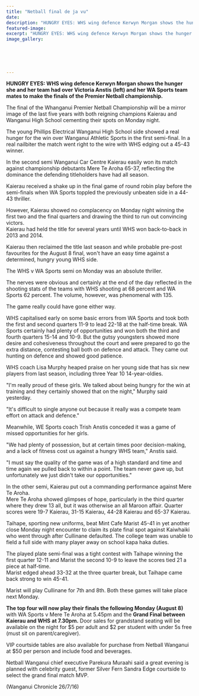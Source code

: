 ```yaml
---
title: "Netball final de ja vu"
date: 
description: "HUNGRY EYES: WHS wing defence Kerwyn Morgan shows the hunger she and her team had over Victoria Anstis (left) and her WA Sports team mates to make the finals of the Premier Netball championship..."
featured-image: 
excerpt: "HUNGRY EYES: WHS wing defence Kerwyn Morgan shows the hunger she and her team had over Victoria Anstis (left) and her WA Sports team mates to make the finals of the Premier Netball championship."
image_gallery:
	
	
	
	
	
---
```


<p><strong>HUNGRY EYES: WHS wing defence Kerwyn Morgan shows the hunger she and her team had over Victoria Anstis (left) and her WA Sports team mates to make the finals of the Premier Netball championship.</strong></p>
<p>The final of the Whanganui Premier Netball Championship will be a mirror image of the last five years with both reigning champions Kaierau and Wanganui High School cementing their spots on Monday night.</p>
<p>The young Phillips Electrical Wanganui High School side showed a real hunger for the win over Wanganui Athletic Sports in the first semi-final. In a real nailbiter the match went right to the wire with WHS edging out a 45-43 winner.</p>
<p>In the second semi Wanganui Car Centre Kaierau easily won its match against championship debutants Mere Te Aroha 65-37, reflecting the dominance the defending titleholders have had all season.</p>
<p>Kaierau received a shake up in the final game of round robin play before the semi-finals when WA Sports toppled the previously unbeaten side in a 44-43 thriller.</p>
<p>However, Kaierau showed no complacency on Monday night winning the first two and the final quarters and drawing the third to run out convincing victors.<br />Kaierau had held the title for several years until WHS won back-to-back in 2013 and 2014.</p>
<p>Kaierau then reclaimed the title last season and while probable pre-post favourites for the August 8 final, won't have an easy time against a determined, hungry young WHS side.</p>
<p>The WHS v WA Sports semi on Monday was an absolute thriller.</p>
<p>The nerves were obvious and certainly at the end of the day reflected in the shooting stats of the teams with WHS shooting at 68 percent and WA Sports 62 percent. The volume, however, was phenomenal with 135.</p>
<p>The game really could have gone either way.</p>
<p>WHS capitalised early on some basic errors from WA Sports and took both the first and second quarters 11-9 to lead 22-18 at the half-time break. WA Sports certainly had plenty of opportunities and won both the third and fourth quarters 15-14 and 10-9. But the gutsy youngsters showed more desire and cohesiveness throughout the court and were prepared to go the extra distance, contesting ball both on defence and attack. They came out hunting on defence and showed good patience.</p>
<p>WHS coach Lisa Murphy heaped praise on her young side that has six new players from last season, including three Year 10 14-year-oldies.</p>
<p>"I'm really proud of these girls. We talked about being hungry for the win at training and they certainly showed that on the night," Murphy said yesterday.</p>
<p>"It's difficult to single anyone out because it really was a compete team effort on attack and defence."</p>
<p>Meanwhile, WE Sports coach Trish Anstis conceded it was a game of missed opportunities for her girls.</p>
<p>"We had plenty of possession, but at certain times poor decision-making, and a lack of fitness cost us against a hungry WHS team," Anstis said.</p>
<p>"I must say the quality of the game was of a high standard and time and time again we pulled back to within a point. The team never gave up, but unfortunately we just didn't take our opportunities."</p>
<p>In the other semi, Kaierau put out a commanding performance against Mere Te Aroha.<br />Mere Te Aroha showed glimpses of hope, particularly in the third quarter where they drew 13 all, but it was otherwise an all Maroon affair. Quarter scores were 19-7 Kaierau, 31-15 Kaierau, 44-28 Kaierau and 65-37 Kaierau.</p>
<p>Taihape, sporting new uniforms, beat Mint Cafe Marist 45-41 in yet another close Monday night encounter to claim its plate final spot against Kaiwhaiki who went through after Cullinane defaulted. The college team was unable to field a full side with many player away on school kapa haka duties.</p>
<p>The played plate semi-final was a tight contest with Taihape winning the first quarter 12-11 and Marist the second 10-9 to leave the scores tied 21 a piece at half-time.<br />Marist edged ahead 33-32 at the three quarter break, but Taihape came back strong to win 45-41.</p>
<p>Marist will play Cullinane for 7th and 8th. Both these games will take place next Monday.</p>
<p><strong>The top four will now play their finals the following Monday (August 8)</strong> with WA Sports v Mere Te Aroha at 5.45pm and the <strong>Grand Final between Kaierau and WHS</strong> <strong>at 7.30pm.</strong> Door sales for grandstand seating will be available on the night for $5 per adult and $2 per student with under 5s free (must sit on parent/caregiver).</p>
<p>VIP courtside tables are also available for purchase from Netball Wanganui at $50 per person and include food and beverages.</p>
<p>Netball Wanganui chief executive Parekura Muraahi said a great evening is planned with celebrity guest, former Silver Fern Sandra Edge courtside to select the grand final match MVP.</p>
<p><span>(Wanganui Chronicle 26/7/16)</span></p>

